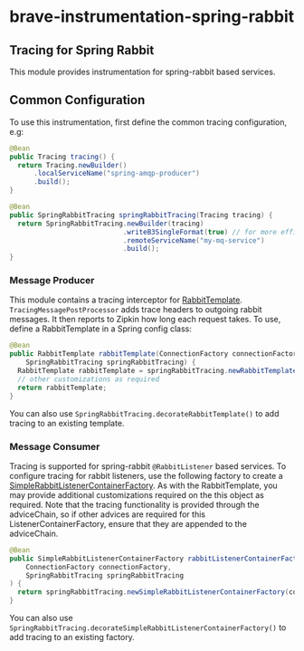 # brave-instrumentation-spring-rabbit

## Tracing for Spring Rabbit
This module provides instrumentation for spring-rabbit based services. 

## Common Configuration
To use this instrumentation, first define the common tracing configuration, e.g:
```java
@Bean
public Tracing tracing() {
  return Tracing.newBuilder()
      .localServiceName("spring-amqp-producer")
      .build();
}

@Bean
public SpringRabbitTracing springRabbitTracing(Tracing tracing) {
  return SpringRabbitTracing.newBuilder(tracing)
                            .writeB3SingleFormat(true) // for more efficient propagation
                            .remoteServiceName("my-mq-service")
                            .build();
}
```

### Message Producer
This module contains a tracing interceptor for [RabbitTemplate](https://docs.spring.io/spring-amqp/api/org/springframework/amqp/rabbit/core/RabbitTemplate.html).
`TracingMessagePostProcessor` adds trace headers to outgoing rabbit messages. 
It then reports to Zipkin how long each request takes. To use, define a RabbitTemplate in a Spring config class:

```java
@Bean
public RabbitTemplate rabbitTemplate(ConnectionFactory connectionFactory,
    SpringRabbitTracing springRabbitTracing) {
  RabbitTemplate rabbitTemplate = springRabbitTracing.newRabbitTemplate(connectionFactory);
  // other customizations as required
  return rabbitTemplate;
}
```

You can also use `SpringRabbitTracing.decorateRabbitTemplate()` to add
tracing to an existing template.

### Message Consumer
Tracing is supported for spring-rabbit `@RabbitListener` based services.
To configure tracing for rabbit listeners, use the following factory to create a 
[SimpleRabbitListenerContainerFactory](https://docs.spring.io/spring-amqp/api/org/springframework/amqp/rabbit/listener/SimpleMessageListenerContainer.html).
As with the RabbitTemplate, you may provide additional customizations required on the this object as required. 
Note that the tracing functionality is provided through the adviceChain, so if other advices are required
for this ListenerContainerFactory, ensure that they are appended to the adviceChain.

```java
@Bean
public SimpleRabbitListenerContainerFactory rabbitListenerContainerFactory(
    ConnectionFactory connectionFactory,
    SpringRabbitTracing springRabbitTracing
) {
  return springRabbitTracing.newSimpleRabbitListenerContainerFactory(connectionFactory);
}
```

You can also use `SpringRabbitTracing.decorateSimpleRabbitListenerContainerFactory()`
to add tracing to an existing factory.

